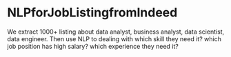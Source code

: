 # NLPforJobListingfromIndeed

We extract 1000+ listing about data analyst, business analyst, data scientist, data engineer. Then use NLP to dealing with which skill they need it? which job position has high salary? which experience they need it?
